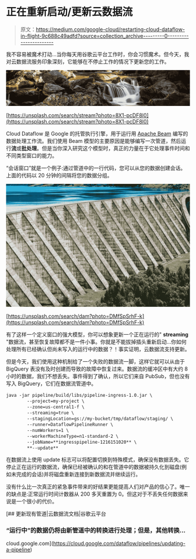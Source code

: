 # 正在重新启动/更新云数据流

> 原文：<https://medium.com/google-cloud/restarting-cloud-dataflow-in-flight-9c688c49adfd?source=collection_archive---------0----------------------->

我不容易被魔术打动…当你每天用谷歌云平台工作时，你会习惯魔术。但今天，我对云数据流服务印象深刻，它能够在不停止工作的情况下更新您的工作。

![](img/e293d04fa56373a0fd5c04f47c65b291.png)

[https://unsplash.com/search/stream?photo=8X1-pcDF8l0](https://unsplash.com/search/stream?photo=8X1-pcDF8l0)

Cloud Dataflow 是 Google 的托管执行引擎，用于运行用 [Apache Beam](https://beam.apache.org/) 编写的数据处理工作流。我们使用 Beam 模型的主要原因是能够编写一次管道，然后运行**流**或**批处理**。但是当你深入研究这个模型时，真正的力量在于它处理事件时间和不同类型窗口的能力。

“会话窗口”就是一个例子:通过管道中的一行代码，您可以从您的数据创建会话。上面的代码以 20 分钟的间隔将您的数据分组。

![](img/26be8b95fe641805e25fba911f303cac.png)

[https://unsplash.com/search/dam?photo=DMfSpSrhF-k](https://unsplash.com/search/dam?photo=DMfSpSrhF-k)

有了这样一个定义窗口的强大模型，你可以想象更新一个正在运行的" **streaming** "数据流，甚至恢复故障都不是一件小事。你就是不能拔掉插头重新启动…你如何处理所有已经确认但尚未写入的运行中的数据？！事实证明，云数据流支持更新。

但是今天，我们使用这种机制给了一个失败的数据流一脚，这样它就可以从由于 BigQuery 表没有及时创建而导致的故障中恢复过来。数据流的缓冲区中有大约 8 小时的数据，我们不想丢失。事件得到了确认，所以它们来自 PubSub，但也没有写入 BigQuery，它们在数据流管道中。

```
java -jar pipeline/build/libs/pipeline-ingress-1.0.jar \
        --project=my-project \
        --zone=us-central1-f \
        --streaming=true \
        --stagingLocation=gs://my-bucket/tmp/dataflow/staging/ \
        --runner=DataflowPipelineRunner \
        --numWorkers=1 \
        --workerMachineType=n1-standard-2 \
        --jobName=**ingresspipeline-1216151020** \
        **--update**
```

在数据流上使用 update 标志可以将配置切换到特殊模式，确保没有数据丢失。它停止正在运行的数据流，确保已经被确认的和在管道中的数据被持久化到磁盘(例如未完成的会话)并将磁盘重新连接到新数据流并继续运行。

没有什么比一次真正的紧急事件带来的好结果更能提高人们对产品的信心了。唯一的缺点是:正常运行时间计数器从 200 多天重置为 0。但这对于不丢失任何数据来说是一个很小的代价。

[](https://cloud.google.com/dataflow/pipelines/updating-a-pipeline) [## 更新现有管道|云数据流文档|谷歌云平台

### “运行中”的数据仍将由新管道中的转换进行处理；但是，其他转换…

cloud.google.com](https://cloud.google.com/dataflow/pipelines/updating-a-pipeline)